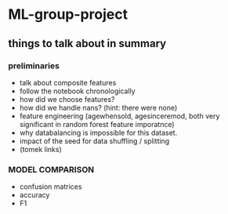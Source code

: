 # ML-group-project


## things to talk about in summary

### preliminaries
- talk about composite features
- follow the notebook chronologically
- how did we choose features?
- how did we handle nans? (hint: there were none)
- feature engineering (agewhensold, agesinceremod, both very significant in random forest feature imporatnce)
- why databalancing is impossible for this dataset.
- impact of the seed for data shuffling / splitting
- (tomek links)

### MODEL COMPARISON 
- confusion matrices
- accuracy
- F1
